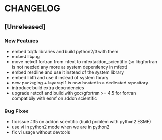 # CHANGELOG


## [Unreleased]

### New Features
- embed tcl/tk libraries and build python2/3 with them
- embed libpng
- move netcdf fortran from mfext to mfextaddon_scientific (so libgfortran is not needed any more as system dependency in mfext)
- embed readline and use it instead of the system library
- embed libffi and use it instead of system library
- new packaging + layerapi2 is now hosted in a dedicated repository
- introduce build extra dependencies
- upgrade netcdf and build with gcc/gfortran >= 4.5 for fortran compatibily with esmf on addon scientific


### Bug Fixes
- fix issue #35 on addon scientific (build problem with python2 ESMF)
- use vi in python2 mode when we are in python2
- fix vi usage without devtools





